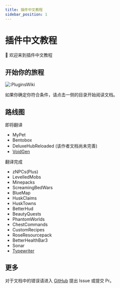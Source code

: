 ```yaml
---
title: 插件中文教程
sidebar_position: 1
---
```


# 插件中文教程

👋 欢迎来到插件中文教程


## 开始你的旅程

![:PluginsWiki](https://count.kjchmc.cn/get/@:PluginWiki)

如果你确定你符合条件，请点击一侧的目录开始阅读文档。

## 路线图

即将翻译

* MyPet
* Bentobox
* DeluxeHubReloaded (该作者文档尚未完善)
* [VoidGen](https://github.com/NicoNekoDev/VoidGen)

翻译完成

* zNPCs(Plus)
* LevelledMobs
* Minepacks
* ScreamingBedWars
* BlueMap
* HuskClaims
* HuskTowns
* BetterHud
* BeautyQuests
* PhantomWorlds
* ChestCommands
* CustomRecipes
* RoseResourcepack
* BetterHealthBar3
* Sonar
* [Typewriter](https://typewriter.yizhan.wiki)

## 更多

对于文档中的错误请进入 [GitHub](https://github.com/8aka-Team/PluginsWiki) 提出 Issue 或提交 Pr。
